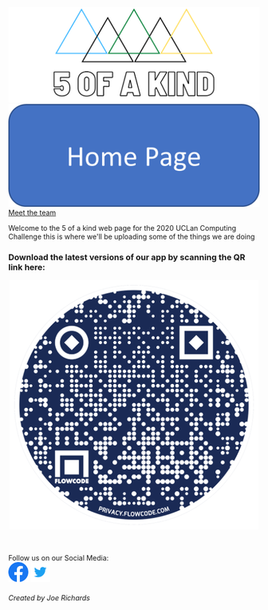 
<img src="Facebook%20Banner.png"/><br/>
<a href="about"><img src="Homebttn.png"></a> <a href="team">Meet the team<a/>

Welcome to the 5 of a kind web page for the 2020 UCLan Computing Challenge this is where we'll be uploading some of the things we are doing <br/>

### Download the latest versions of our app by scanning the QR link here:
<p align="center">
<img height = "500" width ="500" src="flowcode.png">
</p> <br/>

Follow us on our Social Media: <br/>
[<img src="f_logo_RGB-Hex-Blue_512.png" height="40" width="40"/>](https://www.facebook.com/fiveofakindltd)
[<img src="Twitter_Logo_Blue.png" height="40" width="40"/>](https://twitter.com/5OFAKIND1)
###### Created by Joe Richards
